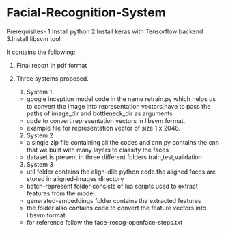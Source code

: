 # Facial-Recognition-System
Prerequisites-
1.Install python
2.Install keras with Tensorflow backend
3.Install libsvm tool


It contains the following:

1. Final report in pdf format

2. Three systems proposed.

	1. System 1

	- google inception model code in the name retrain.py which helps us to convert the image into representation 		vectors,have to pass the paths of image_dir and bottleneck_dir as arguments 
	- code to convert representation vectors in libsvm format.
	- example file for representation vector of size 1 x 2048.
	
	2. System 2
	
	- a single zip file containing all the codes and cnn.py contains the cnn that we built with many layers to classify 		the faces
	- dataset is present in three different folders train,test,validation

	 3. System 3
	 
	 - util folder contains the align-dlib python code.the aligned faces are stored in aligned-images directory
	 - batch-represent folder consists of lua scripts used to extract features from the model.
	 - generated-embeddings folder contains the extracted features
	 - the folder also contains code to convert the feature vectors into libsvm format
	 - for reference follow the face-recog-openface-steps.txt   


